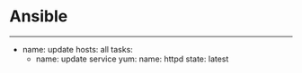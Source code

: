 # Ansible
---
- name: update 
  hosts: all
  tasks: 
   - name: update service
     yum:
      name: httpd
      state: latest
   
